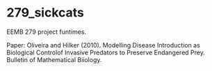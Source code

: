 # 279_sickcats

EEMB 279 project funtimes. 

Paper: Oliveira and Hilker (2010). Modelling Disease Introduction as Biological Controlof Invasive Predators to Preserve Endangered Prey. Bulletin of Mathematical Biiology. 
